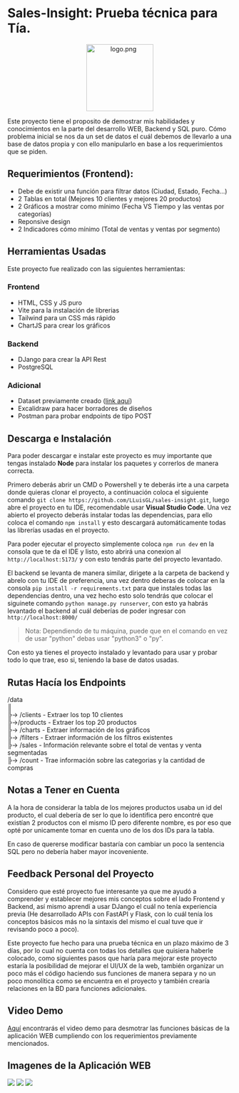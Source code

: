 # Sales-Insight: Prueba técnica para Tía.

<div align="center"><img src="https://i.imgur.com/hsNYjhJ.png" alt="logo.png" width=150></div>

Este proyecto tiene el proposito de demostrar mis habilidades y conocimientos en la parte del desarrollo WEB, Backend y SQL puro. Cómo problema inicial se nos da un set de datos el cuál debemos de llevarlo a una base de datos propia y con ello manipularlo en base a los requerimientos que se piden.

## Requerimientos (Frontend):

- Debe de existir una función para filtrar datos (Ciudad, Estado, Fecha...)
- 2 Tablas en total (Mejores 10 clientes y mejores 20 productos)
- 2 Gráficos a mostrar como mínimo (Fecha VS Tiempo y las ventas por categorías)
- Reponsive design
- 2 Indicadores cómo mínimo (Total de ventas y ventas por segmento)

## Herramientas Usadas
Este proyecto fue realizado con las siguientes herramientas:

### Frontend
- HTML, CSS y JS puro
- Vite para la instalación de librerias
- Tailwind para un CSS más rápido
- ChartJS para crear los gráficos
### Backend
- DJango para crear la API Rest
- PostgreSQL
### Adicional
- Dataset previamente creado ([link aquí](https://www.kaggle.com/datasets/bhanupratapbiswas/superstore-sales?select=superstore_final_dataset+%281%29.csv))
- Excalidraw para hacer borradores de diseños
- Postman para probar endpoints de tipo POST

## Descarga e Instalación

Para poder descargar e instalar este proyecto es muy importante que tengas instalado **Node** para instalar los paquetes y correrlos de manera correcta.

Primero deberás abrir un CMD o Powershell y te deberás irte a una carpeta donde quieras clonar el proyecto, a continuación coloca el siguiente comando `git clone https://github.com/LLuisGL/sales-insight.git`, luego abre el proyecto en tu IDE, recomendable usar **Visual Studio Code**. Una vez abierto el proyecto deberás instalar todas las dependencias, para ello coloca el comando `npm install` y esto descargará automáticamente todas las librerías usadas en el proyecto.

Para poder ejecutar el proyecto simplemente coloca `npm run dev` en la consola que te da el IDE y listo, esto abrirá una conexion al `http://localhost:5173/` y con esto tendrás parte del proyecto levantado.

El backend se levanta de manera similar, dirigete a la carpeta de backend y abrelo con tu IDE de preferencia, una vez dentro deberas de colocar en la consola `pip install -r requirements.txt`  para que instales todas las dependencias dentro, una vez hecho esto solo tendrás que colocar el siguinete comando `python manage.py runserver`, con esto ya habrás levantado el backend al cuál deberías de poder ingresar con `http://localhost:8000/`

> Nota: Dependiendo de tu máquina, puede que en el comando en vez de usar "python" debas usar "python3" o "py".

Con esto ya tienes el proyecto instalado y levantado para usar y probar todo lo que trae, eso si, teniendo la base de datos usadas.

## Rutas Hacía los Endpoints

/data <br>
║ <br>
╠→ /clients  - Extraer los top 10 clientes <br>
╠→/products - Extraer los top 20 productos <br>
╠→ /charts - Extraer información de los gráficos <br> 
╠→ /filters - Extraer información de los filtros existentes <br>
╠→ /sales - Información relevante sobre el total de ventas y venta segmentadas <br>
╠→ /count - Trae información sobre las categorias y la cantidad de compras <br>

## Notas a Tener en Cuenta

A la hora de considerar la tabla de los mejores productos usaba un id del producto, el cual debería de ser lo que lo identifica pero encontré que existían 2 productos con el mismo ID pero diferente nombre, es por eso que opté por unicamente tomar en cuenta uno de los dos IDs para la tabla.

En caso de quererse modificar bastaría con cambiar un poco la sentencia SQL pero no debería haber mayor incoveniente.

## Feedback Personal del Proyecto

Considero que esté proyecto fue interesante ya que me ayudó a comprender y establecer mejores mis conceptos sobre el lado Frontend y Backend, así mismo aprendí a usar DJango el cuál no tenía experiencia previa (He desarrollado APIs con FastAPI y Flask, con lo cuál tenía los conceptos básicos más no la sintaxis del mismo el cual tuve que ir revisando poco a poco).

Este proyecto fue hecho para una prueba técnica en un plazo máximo de 3 días, por lo cual no cuenta con todas los detalles que quisiera haberle colocado, como siguientes pasos que haría para mejorar este proyecto estaría la posibilidad de mejorar el UI/UX de la web, también organizar un poco más el código haciendo sus funciones de manera separa y no un poco monolítica como se encuentra en el proyecto y también crearía relaciones en la BD para funciones adicionales.

## Video Demo

[Aquí](https://youtu.be/tspY80FW8rU) encontrarás el video demo para desmotrar las funciones básicas de la aplicación WEB cumpliendo con los requerimientos previamente mencionados.

## Imagenes de la Aplicación WEB
![](https://i.imgur.com/Y4aNWNm.png)
![](https://i.imgur.com/vnk5YvQ.png)
![](https://i.imgur.com/pfrNLYC.png)